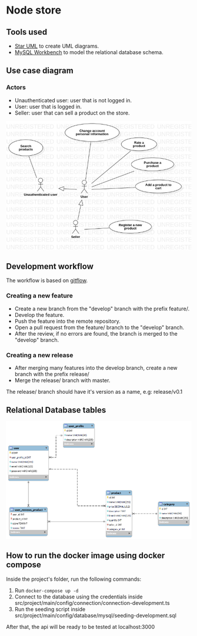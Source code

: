 # Node store

## Tools used
* [Star UML](https://staruml.io/) to create UML diagrams.
* [MySQL Workbench](https://www.mysql.com/products/workbench/) to model the relational database schema.

## Use case diagram

### Actors
* Unauthenticated user: user that is not logged in.
* User: user that is logged in.
* Seller: user that can sell a product on the store.

![Node store's use case diagram](docs/use-cases/use-case-diagram.jpg)

## Development workflow
The workflow is based on [gitflow](https://www.atlassian.com/git/tutorials/comparing-workflows/gitflow-workflow).

### Creating a new feature
* Create a new branch from the "develop" branch with the prefix feature/.
* Develop the feature.
* Push the feature into the remote repository.
* Open a pull request from the feature/ branch to the "develop" branch.
* After the review, if no errors are found, the branch is merged to the "develop" branch.

### Creating a new release
* After merging many features into the develop branch, create a new branch with the prefix release/
* Merge the release/ branch with master.

The release/ branch should have it's version as a name, e.g: release/v0.1

## Relational Database tables
![Relational Database tables](docs/database-tables/tables-modeling.png)

## How to run the docker image using docker compose
Inside the project's folder, run the following commands:
1. Run ``docker-compose up -d``
2. Connect to the database using the credentials inside src/project/main/config/connection/connection-development.ts
3. Run the seeding script inside src/project/main/config/database/mysql/seeding-development.sql
   
After that, the api will be ready to be tested at localhost:3000